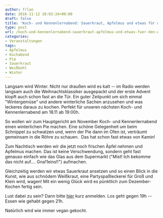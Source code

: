 ```yaml
---
author: frlan
date: 2016-11-12 18:03:24+00:00
draft: false
title: 'Koch- und Kennenlernabend: Sauerkraut, Apfelmus und etwas für den Winter'
type: post
url: /koch-und-kennenlernabend-sauerkraut-apfelmus-und-etwas-fuer-den-winter/
categories:
- Veranstaltungen
tags:
- Apfelmus
- Kochabend
- Pie
- Sauerkraut
- Weißkohl
- Winter
---
```


Langsam wird Winter. Nicht nur draußen wird es kalt -- im Radio werden langsam auch die Weihnachtsklassiker ausgepackt und der erste Advent klopft auch schon fast an die Tür. Ein guter Zeitpunkt um sich einmal "Wintergemüse" und andere winterliche Sachen anzusehen und was leckeres daraus zu kochen. Perfekt für unseren nächsten Koch- und Kennenlernabend am 18.11 ab 19:00h.

<!-- more -->

So wollen wir zum Hauptgericht am November Koch- und Kennenlernabend einen winterlichen Pie machen. Eine schöne Gelegenheit um beim Schnippel zu schwatzen und, wenn der Pie dann im Ofen ist, verträumt gemeinsam in die Röhre zu schauen.  Das hat schon fast etwas von Kamin!

Zum Nachtisch werden wir die jetzt noch frischen Äpfel nehmen und Apfelmus machen. Das ist keine Verschwendung, sondern geht fast genauso einfach wie das Glas aus dem Supermarkt ("Mist! Ich bekomme das nicht auf.... Gna!1eins!!") aufmachen.

Gleichzeitig werden wir etwas Sauerkraut ansetzen und so einen Blick in die Kunst, wie aus schnödem Weißkraut, eine Partyspaßleckerei für Groß und Klein wird, wagen! Mit ein wenig Glück wird es pünktlich zum Dezember-Kochen fertig sein.

Lust dabei zu sein? Dann bitte [hier](https://dudle.inf.tu-dresden.de/Novemberkocher_im_EBK) kurz anmelden. Los geht gegen 19h -- Essen wie gehabt gegen 21h.

Natürlich wird wie immer vegan gekocht.
